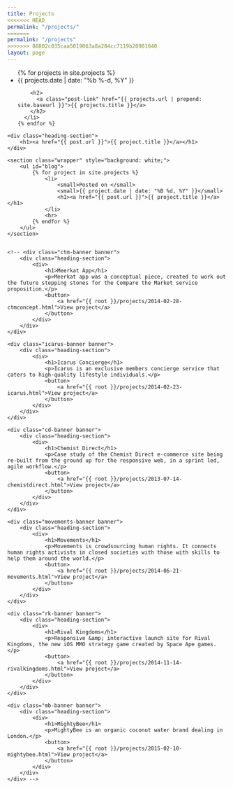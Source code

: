 ```yaml
---
title: Projects
<<<<<<< HEAD
permalink: "/projects/"
=======
permalink: "/projects"
>>>>>>> 88802c035caa5019063a8a284cc7119b20901640
layout: page
---
```












<ul class="post-list">
    {% for projects in site.projects %}
      <li>
        <span class="post-meta">{{ projects.date | date: "%b %-d, %Y" }}</span>

        <h2>
          <a class="post-link" href="{{ projects.url | prepend: site.baseurl }}">{{ projects.title }}</a>
        </h2>
      </li>
    {% endfor %}
  </ul>














<div id="projects">


	<div class="heading-section">
		<h1><a href="{{ post.url }}">{{ project.title }}</a></h1>
	</div>

	<section class="wrapper" style="background: white;">
		<ul id="blog">
			{% for project in site.projects %}
				<li>
					<small>Posted on </small>
					<small>{{ project.date | date: "%B %d, %Y" }}</small>
					<h1><a href="{{ post.url }}">{{ project.title }}</a></h1>
				</li>
				<hr>
		  	{% endfor %}
		</ul>
	</section>


	<!-- <div class="ctm-banner banner">
		<div class="heading-section">
			<div>
				<h1>Meerkat App</h1>
				<p>Meerkat app was a conceptual piece, created to work out the future stepping stones for the Compare the Market service proposition.</p>
				<button>
					<a href="{{ root }}/projects/2014-02-28-ctmconcept.html">View project</a>
				</button>
			</div>
		</div>
	</div>

	<div class="icarus-banner banner">
		<div class="heading-section">
			<div>
				<h1>Icarus Concierge</h1>
				<p>Icarus is an exclusive members concierge service that caters to high-quality lifestyle individuals.</p>
				<button>
					<a href="{{ root }}/projects/2014-02-23-icarus.html">View project</a>
				</button>
			</div>
		</div>
	</div>

	<div class="cd-banner banner">
		<div class="heading-section">
			<div>
				<h1>Chemist Direct</h1>
				<p>Case study of the Chemist Direct e-commerce site being re-built from the ground up for the responsive web, in a sprint led, agile workflow.</p>
				<button>
					<a href="{{ root }}/projects/2013-07-14-chemistdirect.html">View project</a>
				</button>
			</div>
		</div>
	</div>

	<div class="movements-banner banner">
		<div class="heading-section">
			<div>
				<h1>Movements</h1>
				<p>Movements is crowdsourcing human rights. It connects human rights activists in closed societies with those with skills to help them around the world.</p>
				<button>
					<a href="{{ root }}/projects/2014-06-21-movements.html">View project</a>
				</button>
			</div>
		</div>
	</div>

	<div class="rk-banner banner">
		<div class="heading-section">
			<div>
				<h1>Rival Kingdoms</h1>
				<p>Responsive &amp; interactive launch site for Rival Kingdoms, the new iOS MMO strategy game created by Space Ape games.</p>
				<button>
					<a href="{{ root }}/projects/2014-11-14-rivalkingdoms.html">View project</a>
				</button>
			</div>
		</div>
	</div>

	<div class="mb-banner banner">
		<div class="heading-section">
			<div>
				<h1>MightyBee</h1>
				<p>MightyBee is an organic coconut water brand dealing in London.</p>
				<button>
					<a href="{{ root }}/projects/2015-02-10-mightybee.html">View project</a>
				</button>
			</div>
		</div>
	</div> -->

</div>